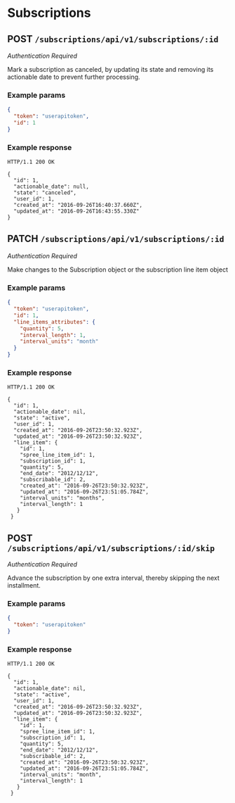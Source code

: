 # Subscriptions

## POST `/subscriptions/api/v1/subscriptions/:id`
*Authentication Required*

Mark a subscription as canceled, by updating its state and removing its
actionable date to prevent further processing.

### Example params

```json
{
  "token": "userapitoken",
  "id": 1
}
```

### Example response

```
HTTP/1.1 200 OK

{
  "id": 1,
  "actionable_date": null,
  "state": "canceled",
  "user_id": 1,
  "created_at": "2016-09-26T16:40:37.660Z",
  "updated_at": "2016-09-26T16:43:55.330Z"
}
```

## PATCH `/subscriptions/api/v1/subscriptions/:id`
*Authentication Required*

Make changes to the Subscription object or the subscription line item object

### Example params

```json
{
  "token": "userapitoken",
  "id": 1,
  "line_items_attributes": {
    "quantity": 5,
    "interval_length": 1,
    "interval_units": "month"
  }
}
```

### Example response
```
HTTP/1.1 200 OK

{
  "id": 1,
  "actionable_date": nil,
  "state": "active",
  "user_id": 1,
  "created_at": "2016-09-26T23:50:32.923Z",
  "updated_at": "2016-09-26T23:50:32.923Z",
  "line_item": {
    "id": 1,
    "spree_line_item_id": 1,
    "subscription_id": 1,
    "quantity": 5,
    "end_date": "2012/12/12",
    "subscribable_id": 2,
    "created_at": "2016-09-26T23:50:32.923Z",
    "updated_at": "2016-09-26T23:51:05.784Z",
    "interval_units": "months",
    "interval_length": 1
   }
 }

```

## POST `/subscriptions/api/v1/subscriptions/:id/skip`
*Authentication Required*

Advance the subscription by one extra interval, thereby skipping the next
installment.

### Example params

```json
{
  "token": "userapitoken"
}
```

### Example response
```
HTTP/1.1 200 OK

{
  "id": 1,
  "actionable_date": nil,
  "state": "active",
  "user_id": 1,
  "created_at": "2016-09-26T23:50:32.923Z",
  "updated_at": "2016-09-26T23:50:32.923Z",
  "line_item": {
    "id": 1,
    "spree_line_item_id": 1,
    "subscription_id": 1,
    "quantity": 5,
    "end_date": "2012/12/12",
    "subscribable_id": 2,
    "created_at": "2016-09-26T23:50:32.923Z",
    "updated_at": "2016-09-26T23:51:05.784Z",
    "interval_units": "month",
    "interval_length": 1
   }
 }

```

